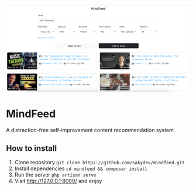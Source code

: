 ![image](mindfeed.png)

# MindFeed

A distraction-free self-improvement content recommendation system

## How to install
1. Clone repository `git clone https://github.com/sakydev/mindfeed.git`
2. Install dependencies `cd mindfeed && composer install`
3. Run the server `php artisan serve`
4. Visit http://127.0.0.1:8000/ and enjoy

